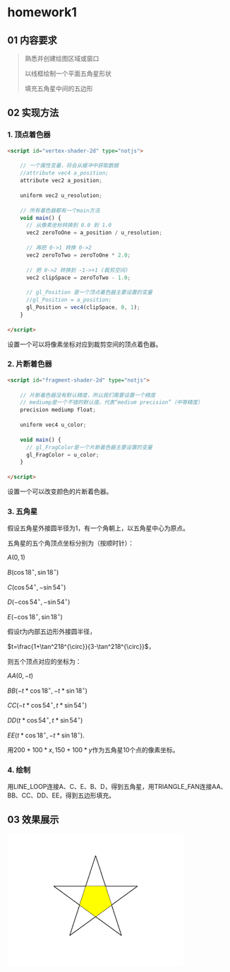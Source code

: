 # homework1

## 01 内容要求

> 熟悉并创建绘图区域或窗口
>
> 以线框绘制一个平面五角星形状
>
> 填充五角星中间的五边形

## 02 实现方法

### 1. 顶点着色器

```html
<script id="vertex-shader-2d" type="notjs">

    // 一个属性变量，将会从缓冲中获取数据
    //attribute vec4 a_position;
    attribute vec2 a_position;

    uniform vec2 u_resolution;
   
    // 所有着色器都有一个main方法
    void main() {
      // 从像素坐标转换到 0.0 到 1.0
      vec2 zeroToOne = a_position / u_resolution;
   
      // 再把 0->1 转换 0->2
      vec2 zeroToTwo = zeroToOne * 2.0;
   
      // 把 0->2 转换到 -1->+1 (裁剪空间)
      vec2 clipSpace = zeroToTwo - 1.0;

      // gl_Position 是一个顶点着色器主要设置的变量
      //gl_Position = a_position;
      gl_Position = vec4(clipSpace, 0, 1);
    }
  
</script>
```

设置一个可以将像素坐标对应到裁剪空间的顶点着色器。

### 2. 片断着色器

```html
<script id="fragment-shader-2d" type="notjs">
   
    // 片断着色器没有默认精度，所以我们需要设置一个精度
    // mediump是一个不错的默认值，代表“medium precision”（中等精度）
    precision mediump float;

    uniform vec4 u_color;
   
    void main() {
      // gl_FragColor是一个片断着色器主要设置的变量
      gl_FragColor = u_color;
    }
   
</script>
```

设置一个可以改变颜色的片断着色器。

### 3. 五角星

假设五角星外接圆半径为1，有一个角朝上，以五角星中心为原点。

五角星的五个角顶点坐标分别为（按顺时针）：

$A(0,1)$

$B(\cos18^{\circ},\sin18^{\circ})$

$C(\cos54^{\circ},-\sin54^{\circ})$

$D(-\cos54^{\circ},-\sin54^{\circ})$

$E(-\cos18^{\circ},\sin18^{\circ})$

假设$t$为内部五边形外接圆半径，

$t=\frac{1+\tan^218^{\circ}}{3-\tan^218^{\circ}}$，

则五个顶点对应的坐标为：

$AA(0, -t)$

$BB(-t*\cos18^{\circ},-t*\sin18^{\circ})$

$CC(-t*\cos54^{\circ},t*\sin54^{\circ})$

$DD(t*\cos54^{\circ},t*\sin54^{\circ})$

$EE(t*\cos18^{\circ},-t*\sin18^{\circ})$.

用$200 + 100 * x, 150 + 100 * y$作为五角星10个点的像素坐标。

### 4. 绘制

用LINE_LOOP连接A、C、E、B、D，得到五角星，用TRIANGLE_FAN连接AA、BB、CC、DD、EE，得到五边形填充。

## 03 效果展示

[main.html]: ./main.html

![result](./result.png)
